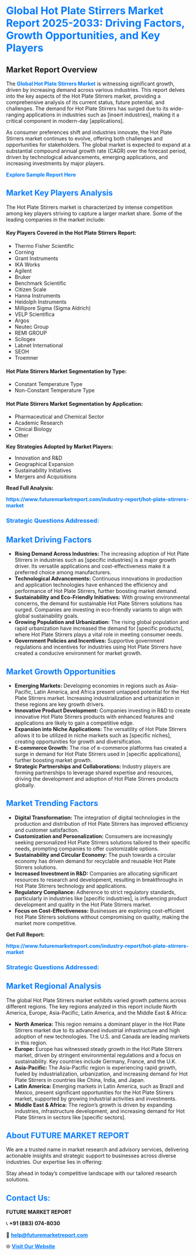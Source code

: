 <h1 style="color: #007BFF;">Global Hot Plate Stirrers Market Report 2025-2033: Driving Factors, Growth Opportunities, and Key Players</h1>

<section id="overview">
<h2>Market Report Overview</h2>
<p>The <a href="https://www.futuremarketreport.com/industry-report/hot-plate-stirrers-market" style="color: #007BFF; text-decoration: none;"><strong>Global Hot Plate Stirrers Market</strong></a> is witnessing significant growth, driven by increasing demand across various industries. This report delves into the key aspects of the Hot Plate Stirrers market, providing a comprehensive analysis of its current status, future potential, and challenges. The demand for Hot Plate Stirrers has surged due to its wide-ranging applications in industries such as [insert industries], making it a critical component in modern-day [applications].</p>
<p>As consumer preferences shift and industries innovate, the Hot Plate Stirrers market continues to evolve, offering both challenges and opportunities for stakeholders. The global market is expected to expand at a substantial compound annual growth rate (CAGR) over the forecast period, driven by technological advancements, emerging applications, and increasing investments by major players.</p>
</section>

<section id="overview">
<p><a href="https://www.futuremarketreport.com/request-sample/reportId=93115" style="color: #007BFF; text-decoration: none;"><strong>Explore Sample Report Here</strong></a></p>
</section>

<section id="key-players">
<h2 style="color: #007BFF;">Market Key Players Analysis</h2>
<p>The Hot Plate Stirrers market is characterized by intense competition among key players striving to capture a larger market share. Some of the leading companies in the market include:</p>
<h4>Key Players Covered in the Hot Plate Stirrers Report:</h4>
<ul><li>Thermo Fisher Scientific</li><li>Corning</li><li>Grant Instruments</li><li>IKA Works</li><li>Agilent</li><li>Bruker</li><li>Benchmark Scientific</li><li>Citizen Scale</li><li>Hanna Instruments</li><li>Heidolph Instruments</li><li>Millipore Sigma (Sigma Aldrich)</li><li>VELP Scientifica</li><li>Argos</li><li>Neutec Group</li><li>REMI GROUP</li><li>Scilogex</li><li>Labnet International</li><li>SEOH</li><li>Troemner</li></ul>
<h4>Hot Plate Stirrers Market Segmentation by Type:</h4>
<ul><li>Constant Temperature Type</li><li>Non-Constant Temperature Type</li></ul>

<h4>Hot Plate Stirrers Market Segmentation by Application:</h4>
<ul><li>Pharmaceutical and Chemical Sector</li><li>Academic Research</li><li>Clinical Biology</li><li>Other</li></ul>
<p><strong>Key Strategies Adopted by Market Players:</strong></p>
<ul>
<li>Innovation and R&D</li>
<li>Geographical Expansion</li>
<li>Sustainability Initiatives</li>
<li>Mergers and Acquisitions</li>
</ul>
</section>

<section>
<p><strong>Read Full Analysis: </strong></p><a href="https://www.futuremarketreport.com/industry-report/hot-plate-stirrers-market" style="color: #007BFF; text-decoration: none;"><strong>https://www.futuremarketreport.com/industry-report/hot-plate-stirrers-market</strong></a>
<h3 style="color: #007BFF;">Strategic Questions Addressed:</h3>
</section>

<section id="driving-factors">
<h2 style="color: #007BFF;">Market Driving Factors</h2>
<ul>
<li><strong>Rising Demand Across Industries:</strong> The increasing adoption of Hot Plate Stirrers in industries such as [specific industries] is a major growth driver. Its versatile applications and cost-effectiveness make it a preferred choice among manufacturers.</li>
<li><strong>Technological Advancements:</strong> Continuous innovations in production and application technologies have enhanced the efficiency and performance of Hot Plate Stirrers, further boosting market demand.</li>
<li><strong>Sustainability and Eco-Friendly Initiatives:</strong> With growing environmental concerns, the demand for sustainable Hot Plate Stirrers solutions has surged. Companies are investing in eco-friendly variants to align with global sustainability goals.</li>
<li><strong>Growing Population and Urbanization:</strong> The rising global population and rapid urbanization have increased the demand for [specific products], where Hot Plate Stirrers plays a vital role in meeting consumer needs.</li>
<li><strong>Government Policies and Incentives:</strong> Supportive government regulations and incentives for industries using Hot Plate Stirrers have created a conducive environment for market growth.</li>
</ul>
</section>

<section id="growth-opportunities">
<h2 style="color: #007BFF;">Market Growth Opportunities</h2>
<ul>
<li><strong>Emerging Markets:</strong> Developing economies in regions such as Asia-Pacific, Latin America, and Africa present untapped potential for the Hot Plate Stirrers market. Increasing industrialization and urbanization in these regions are key growth drivers.</li>
<li><strong>Innovative Product Development:</strong> Companies investing in R&D to create innovative Hot Plate Stirrers products with enhanced features and applications are likely to gain a competitive edge.</li>
<li><strong>Expansion into Niche Applications:</strong> The versatility of Hot Plate Stirrers allows it to be utilized in niche markets such as [specific niches], creating opportunities for growth and diversification.</li>
<li><strong>E-commerce Growth:</strong> The rise of e-commerce platforms has created a surge in demand for Hot Plate Stirrers used in [specific applications], further boosting market growth.</li>
<li><strong>Strategic Partnerships and Collaborations:</strong> Industry players are forming partnerships to leverage shared expertise and resources, driving the development and adoption of Hot Plate Stirrers products globally.</li>
</ul>
</section>

<section id="trending-factors">
<h2 style="color: #007BFF;">Market Trending Factors</h2>
<ul>
<li><strong>Digital Transformation:</strong> The integration of digital technologies in the production and distribution of Hot Plate Stirrers has improved efficiency and customer satisfaction.</li>
<li><strong>Customization and Personalization:</strong> Consumers are increasingly seeking personalized Hot Plate Stirrers solutions tailored to their specific needs, prompting companies to offer customizable options.</li>
<li><strong>Sustainability and Circular Economy:</strong> The push towards a circular economy has driven demand for recyclable and reusable Hot Plate Stirrers solutions.</li>
<li><strong>Increased Investment in R&D:</strong> Companies are allocating significant resources to research and development, resulting in breakthroughs in Hot Plate Stirrers technology and applications.</li>
<li><strong>Regulatory Compliance:</strong> Adherence to strict regulatory standards, particularly in industries like [specific industries], is influencing product development and quality in the Hot Plate Stirrers market.</li>
<li><strong>Focus on Cost-Effectiveness:</strong> Businesses are exploring cost-efficient Hot Plate Stirrers solutions without compromising on quality, making the market more competitive.</li>
</ul>
</section>

<section>
<p><strong>Get Full Report: </strong></p><a href="https://www.futuremarketreport.com/industry-report/hot-plate-stirrers-market" style="color: #007BFF; text-decoration: none;"><strong>https://www.futuremarketreport.com/industry-report/hot-plate-stirrers-market</strong></a>
<h3 style="color: #007BFF;">Strategic Questions Addressed:</h3>
</section>


<section id="regional-analysis">
<h2 style="color: #007BFF;">Market Regional Analysis</h2>
<p>The global Hot Plate Stirrers market exhibits varied growth patterns across different regions. The key regions analyzed in this report include North America, Europe, Asia-Pacific, Latin America, and the Middle East & Africa:</p>
<ul>
<li><strong>North America:</strong> This region remains a dominant player in the Hot Plate Stirrers market due to its advanced industrial infrastructure and high adoption of new technologies. The U.S. and Canada are leading markets in this region.</li>
<li><strong>Europe:</strong> Europe has witnessed steady growth in the Hot Plate Stirrers market, driven by stringent environmental regulations and a focus on sustainability. Key countries include Germany, France, and the U.K.</li>
<li><strong>Asia-Pacific:</strong> The Asia-Pacific region is experiencing rapid growth, fueled by industrialization, urbanization, and increasing demand for Hot Plate Stirrers in countries like China, India, and Japan.</li>
<li><strong>Latin America:</strong> Emerging markets in Latin America, such as Brazil and Mexico, present significant opportunities for the Hot Plate Stirrers market, supported by growing industrial activities and investments.</li>
<li><strong>Middle East & Africa:</strong> The region’s growth is driven by expanding industries, infrastructure development, and increasing demand for Hot Plate Stirrers in sectors like [specific sectors].</li>
</ul>
</section>

<footer>
<h2 style="color: #007BFF;">About FUTURE MARKET REPORT</h2>
<p>We are a trusted name in market research and advisory services, delivering actionable insights and strategic support to businesses across diverse industries. Our expertise lies in offering:</p>

<p>Stay ahead in today’s competitive landscape with our tailored research solutions.</p>

<h2 style="color: #007BFF;">Contact Us:</h2>
<p><strong>FUTURE MARKET REPORT</strong></p>
<p>📞 <strong>+91 (883) 074-8030</strong></p>
<p>📧 <strong><a href="mailto:help@futuremarketreport.com" style="color: #007BFF;">help@futuremarketreport.com</a></strong></p>
<p>🌐 <strong><a href="https://www.futuremarketreport.com/" style="color: #007BFF;">Visit Our Website</a></strong></p>
</footer>